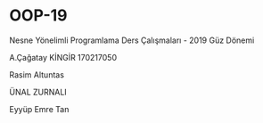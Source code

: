 ﻿# OOP-19
Nesne Yönelimli Programlama Ders Çalışmaları - 2019 Güz Dönemi


A.Çağatay KİNGİR 170217050

Rasim Altuntas

ÜNAL  ZURNALI

Eyyüp Emre Tan


